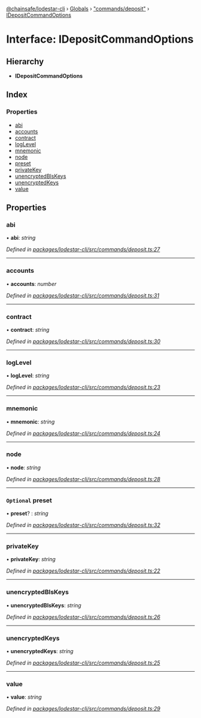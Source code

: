 [@chainsafe/lodestar-cli](../README.md) › [Globals](../globals.md) › ["commands/deposit"](../modules/_commands_deposit_.md) › [IDepositCommandOptions](_commands_deposit_.idepositcommandoptions.md)

# Interface: IDepositCommandOptions

## Hierarchy

* **IDepositCommandOptions**

## Index

### Properties

* [abi](_commands_deposit_.idepositcommandoptions.md#abi)
* [accounts](_commands_deposit_.idepositcommandoptions.md#accounts)
* [contract](_commands_deposit_.idepositcommandoptions.md#contract)
* [logLevel](_commands_deposit_.idepositcommandoptions.md#loglevel)
* [mnemonic](_commands_deposit_.idepositcommandoptions.md#mnemonic)
* [node](_commands_deposit_.idepositcommandoptions.md#node)
* [preset](_commands_deposit_.idepositcommandoptions.md#optional-preset)
* [privateKey](_commands_deposit_.idepositcommandoptions.md#privatekey)
* [unencryptedBlsKeys](_commands_deposit_.idepositcommandoptions.md#unencryptedblskeys)
* [unencryptedKeys](_commands_deposit_.idepositcommandoptions.md#unencryptedkeys)
* [value](_commands_deposit_.idepositcommandoptions.md#value)

## Properties

###  abi

• **abi**: *string*

*Defined in [packages/lodestar-cli/src/commands/deposit.ts:27](https://github.com/ChainSafe/lodestar/blob/1b619203f/packages/lodestar-cli/src/commands/deposit.ts#L27)*

___

###  accounts

• **accounts**: *number*

*Defined in [packages/lodestar-cli/src/commands/deposit.ts:31](https://github.com/ChainSafe/lodestar/blob/1b619203f/packages/lodestar-cli/src/commands/deposit.ts#L31)*

___

###  contract

• **contract**: *string*

*Defined in [packages/lodestar-cli/src/commands/deposit.ts:30](https://github.com/ChainSafe/lodestar/blob/1b619203f/packages/lodestar-cli/src/commands/deposit.ts#L30)*

___

###  logLevel

• **logLevel**: *string*

*Defined in [packages/lodestar-cli/src/commands/deposit.ts:23](https://github.com/ChainSafe/lodestar/blob/1b619203f/packages/lodestar-cli/src/commands/deposit.ts#L23)*

___

###  mnemonic

• **mnemonic**: *string*

*Defined in [packages/lodestar-cli/src/commands/deposit.ts:24](https://github.com/ChainSafe/lodestar/blob/1b619203f/packages/lodestar-cli/src/commands/deposit.ts#L24)*

___

###  node

• **node**: *string*

*Defined in [packages/lodestar-cli/src/commands/deposit.ts:28](https://github.com/ChainSafe/lodestar/blob/1b619203f/packages/lodestar-cli/src/commands/deposit.ts#L28)*

___

### `Optional` preset

• **preset**? : *string*

*Defined in [packages/lodestar-cli/src/commands/deposit.ts:32](https://github.com/ChainSafe/lodestar/blob/1b619203f/packages/lodestar-cli/src/commands/deposit.ts#L32)*

___

###  privateKey

• **privateKey**: *string*

*Defined in [packages/lodestar-cli/src/commands/deposit.ts:22](https://github.com/ChainSafe/lodestar/blob/1b619203f/packages/lodestar-cli/src/commands/deposit.ts#L22)*

___

###  unencryptedBlsKeys

• **unencryptedBlsKeys**: *string*

*Defined in [packages/lodestar-cli/src/commands/deposit.ts:26](https://github.com/ChainSafe/lodestar/blob/1b619203f/packages/lodestar-cli/src/commands/deposit.ts#L26)*

___

###  unencryptedKeys

• **unencryptedKeys**: *string*

*Defined in [packages/lodestar-cli/src/commands/deposit.ts:25](https://github.com/ChainSafe/lodestar/blob/1b619203f/packages/lodestar-cli/src/commands/deposit.ts#L25)*

___

###  value

• **value**: *string*

*Defined in [packages/lodestar-cli/src/commands/deposit.ts:29](https://github.com/ChainSafe/lodestar/blob/1b619203f/packages/lodestar-cli/src/commands/deposit.ts#L29)*
